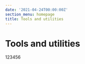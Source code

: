 ```yaml
---
date: '2021-04-24T00:00:00Z'
section_menu: homepage
title: Tools and utilities
---
```


# Tools and utilities

123456
